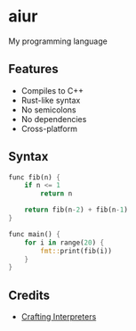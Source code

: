 # aiur

My programming language

## Features
- Compiles to C++
- Rust-like syntax
- No semicolons
- No dependencies
- Cross-platform

## Syntax
```rust
func fib(n) {
    if n <= 1
        return n

    return fib(n-2) + fib(n-1)
}

func main() {
    for i in range(20) {
        fmt::print(fib(i))
    }
}
```

## Credits
* [Crafting Interpreters](http://www.craftinginterpreters.com/)